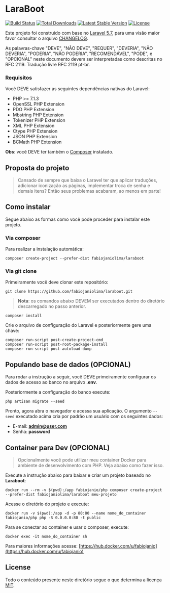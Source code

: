 # LaraBoot

<a href="https://travis-ci.org/fabiojaniolima/laraboot"><img src="https://travis-ci.org/fabiojaniolima/laraboot.svg" alt="Build Status"></a>
<a href="https://packagist.org/packages/fabiojaniolima/laraboot"><img src="https://poser.pugx.org/fabiojaniolima/laraboot/d/total.svg" alt="Total Downloads"></a>
<a href="https://packagist.org/packages/fabiojaniolima/laraboot"><img src="https://poser.pugx.org/fabiojaniolima/laraboot/v/stable.svg" alt="Latest Stable Version"></a>
<a href="https://packagist.org/packages/fabiojaniolima/laraboot"><img src="https://poser.pugx.org/fabiojaniolima/laraboot/license.svg" alt="License"></a>

Este projeto foi construido com base no [Laravel 5.7](https://laravel.com/docs/5.7), para uma visão maior favor consultar o arquivo [CHANGELOG](CHANGELOG.md).

As palavras-chave "DEVE", "NÃO DEVE", "REQUER", "DEVERIA", "NÃO DEVERIA", "PODERIA", "NÃO PODERIA", "RECOMENDÁVEL", "PODE", e "OPCIONAL" neste documento devem ser interpretadas como descritas no RFC 2119. Tradução livre RFC 2119 pt-br.

### Requisitos

Você DEVE satisfazer as seguintes dependências nativas do Laravel:

- PHP >= 7.1.3
- OpenSSL PHP Extension
- PDO PHP Extension
- Mbstring PHP Extension
- Tokenizer PHP Extension
- XML PHP Extension
- Ctype PHP Extension
- JSON PHP Extension
- BCMath PHP Extension
 
**Obs**: você DEVE ter também o [Composer](https://getcomposer.org) instalado.

## Proposta do projeto

> Cansado de sempre que baixa o Laravel ter que aplicar traduções, adicionar iconização as páginas, implementar troca de senha e demais itens? Então seus problemas acabaram, ao menos em parte! 

## Como instalar

Segue abaixo as formas como você pode proceder para instalar este projeto.

### Via composer

Para realizar a instalação automática:

```
composer create-project --prefer-dist fabiojaniolima/laraboot
```

### Via git clone

Primeiramente você deve clonar este repositório:

```
git clone https://github.com/fabiojaniolima/laraboot.git
```

> **Nota**: os comandos abaixo DEVEM ser executados dentro do diretório descarregado no passo anterior.

```
composer install
```

Crie o arquivo de configuração do Laravel e posteriormente gere uma chave:

```
composer run-script post-create-project-cmd
composer run-script post-root-package-install
composer run-script post-autoload-dump
```

## Populando base de dados (OPCIONAL)

Para rodar a instrução a seguir, você DEVE primeiramente configurar os dados de acesso ao banco no arquivo **.env**.

Posteriormente a configuração do banco execute:

```
php artisan migrate --seed
```

Pronto, agora abra o navegador e acessa sua aplicação. O argumento `--seed` executado acima cria por padrão um usuário com os seguintes dados:

- E-mail: **admin@user.com**
- Senha: **password**

## Container para Dev (OPCIONAL)

> Opcionalmente você pode utilizar meu container Docker para ambiente de desenvolvimento com PHP. Veja abaixo como fazer isso.

Execute a instrução abaixo para baixar e criar um projeto baseado no **Laraboot**:

```
docker run --rm -v $(pwd):/app fabiojanio/php composer create-project --prefer-dist fabiojaniolima/laraboot meu-projeto
```

Acesse o diretório do projeto e execute:

```
docker run -v $(pwd):/app -d -p 80:80 --name nome_do_container fabiojanio/php php -S 0.0.0.0:80 -t public
```

Para se conectar ao container e usar o composer, execute:

```
docker exec -it nome_do_container sh
```

Para maiores informações acesse: [https://hub.docker.com/u/fabiojanio](https://hub.docker.com/u/fabiojanio) 

## License

Todo o conteúdo presente neste diretório segue o que determina a licença [MIT](https://opensource.org/licenses/MIT).